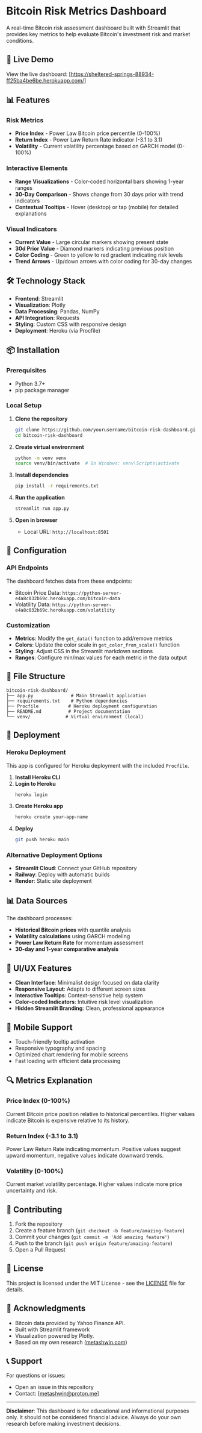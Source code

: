 # Bitcoin Risk Metrics Dashboard

A real-time Bitcoin risk assessment dashboard built with Streamlit that provides key metrics to help evaluate Bitcoin's investment risk and market conditions.

## 🚀 Live Demo

View the live dashboard: [https://sheltered-springs-88934-ff25ba4be6be.herokuapp.com/]

## 📊 Features

### Risk Metrics
- **Price Index** - Power Law Bitcoin price percentile (0-100%)
- **Return Index** - Power Law Return Rate indicator (-3.1 to 3.1)
- **Volatility** - Current volatility percentage based on GARCH model (0-100%)

### Interactive Elements
- **Range Visualizations** - Color-coded horizontal bars showing 1-year ranges
- **30-Day Comparison** - Shows change from 30 days prior with trend indicators
- **Contextual Tooltips** - Hover (desktop) or tap (mobile) for detailed explanations

### Visual Indicators
- **Current Value** - Large circular markers showing present state
- **30d Prior Value** - Diamond markers indicating previous position
- **Color Coding** - Green to yellow to red gradient indicating risk levels
- **Trend Arrows** - Up/down arrows with color coding for 30-day changes

## 🛠️ Technology Stack

- **Frontend**: Streamlit
- **Visualization**: Plotly
- **Data Processing**: Pandas, NumPy
- **API Integration**: Requests
- **Styling**: Custom CSS with responsive design
- **Deployment**: Heroku (via Procfile)

## 📦 Installation

### Prerequisites
- Python 3.7+
- pip package manager

### Local Setup

1. **Clone the repository**
   ```bash
   git clone https://github.com/yourusername/bitcoin-risk-dashboard.git
   cd bitcoin-risk-dashboard
   ```

2. **Create virtual environment**
   ```bash
   python -m venv venv
   source venv/bin/activate  # On Windows: venv\Scripts\activate
   ```

3. **Install dependencies**
   ```bash
   pip install -r requirements.txt
   ```

4. **Run the application**
   ```bash
   streamlit run app.py
   ```

5. **Open in browser**
   - Local URL: `http://localhost:8501`

## 🔧 Configuration

### API Endpoints
The dashboard fetches data from these endpoints:
- Bitcoin Price Data: `https://python-server-e4a8c032b69c.herokuapp.com/bitcoin-data`
- Volatility Data: `https://python-server-e4a8c032b69c.herokuapp.com/volatility`

### Customization
- **Metrics**: Modify the `get_data()` function to add/remove metrics
- **Colors**: Update the color scale in `get_color_from_scale()` function
- **Styling**: Adjust CSS in the Streamlit markdown sections
- **Ranges**: Configure min/max values for each metric in the data output

## 📁 File Structure

```
bitcoin-risk-dashboard/
├── app.py              # Main Streamlit application
├── requirements.txt    # Python dependencies
├── Procfile           # Heroku deployment configuration
├── README.md          # Project documentation
└── venv/             # Virtual environment (local)
```

## 🚀 Deployment

### Heroku Deployment
This app is configured for Heroku deployment with the included `Procfile`.

1. **Install Heroku CLI**
2. **Login to Heroku**
   ```bash
   heroku login
   ```
3. **Create Heroku app**
   ```bash
   heroku create your-app-name
   ```
4. **Deploy**
   ```bash
   git push heroku main
   ```

### Alternative Deployment Options
- **Streamlit Cloud**: Connect your GitHub repository
- **Railway**: Deploy with automatic builds
- **Render**: Static site deployment

## 📊 Data Sources

The dashboard processes:
- **Historical Bitcoin prices** with quantile analysis
- **Volatility calculations** using GARCH modeling
- **Power Law Return Rate** for momentum assessment
- **30-day and 1-year comparative analysis**

## 🎨 UI/UX Features

- **Clean Interface**: Minimalist design focused on data clarity
- **Responsive Layout**: Adapts to different screen sizes
- **Interactive Tooltips**: Context-sensitive help system
- **Color-coded Indicators**: Intuitive risk level visualization
- **Hidden Streamlit Branding**: Clean, professional appearance

## 📱 Mobile Support

- Touch-friendly tooltip activation
- Responsive typography and spacing
- Optimized chart rendering for mobile screens
- Fast loading with efficient data processing

## 🔍 Metrics Explanation

### Price Index (0-100%)
Current Bitcoin price position relative to historical percentiles. Higher values indicate Bitcoin is expensive relative to its history.

### Return Index (-3.1 to 3.1)
Power Law Return Rate indicating momentum. Positive values suggest upward momentum, negative values indicate downward trends.

### Volatility (0-100%)
Current market volatility percentage. Higher values indicate more price uncertainty and risk.

## 🤝 Contributing

1. Fork the repository
2. Create a feature branch (`git checkout -b feature/amazing-feature`)
3. Commit your changes (`git commit -m 'Add amazing feature'`)
4. Push to the branch (`git push origin feature/amazing-feature`)
5. Open a Pull Request

## 📄 License

This project is licensed under the MIT License - see the [LICENSE](LICENSE) file for details.

## 🙏 Acknowledgments

- Bitcoin data provided by Yahoo Finance API.
- Built with Streamlit framework
- Visualization powered by Plotly.
- Based on my own research ([metashwin.com](https://metashwin.com))

## 📞 Support

For questions or issues:
- Open an issue in this repository
- Contact: [metashwin@proton.me]

---

**Disclaimer**: This dashboard is for educational and informational purposes only. It should not be considered financial advice. Always do your own research before making investment decisions. 